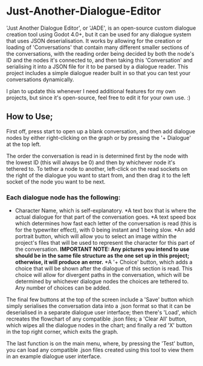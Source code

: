 # Just-Another-Dialogue-Editor

'Just Another Dialogue Editor', or 'JADE', is an open-source custom dialogue creation tool using Godot 4.0+, but it can be used for any dialogue system that uses JSON deserialisation. It works by allowing for the creation or loading of 'Conversations' that contain many different smaller sections of the conversations, with the reading order being decided by both the node's ID and the nodes it's connected to, and then taking this 'Conversation' and serialising it into a JSON file for it to be parsed by a dialogue reader. This project includes a simple dialogue reader built in so that you can test your conversations dynamically.

I plan to update this whenever I need additional features for my own projects, but since it's open-source, feel free to edit it for your own use. :)

## How to Use;
First off, press start to open up a blank conversation, and then add dialogue nodes by either right-clicking on the graph or by pressing the '+ Dialogue' at the top left.

The order the conversation is read in is determined first by the node with the lowest ID (this will always be 0) and then by whichever node it's tethered to. To tether a node to another, left-click on the read sockets on the right of the dialogue you want to start from, and then drag it to the left socket of the node you want to be next.

### Each dialogue node has the following:
* Character Name, which is self-explanatory.
*A text box that is where the actual dialogue for that part of the conversation goes.
*A text speed box which determines how fast each letter of the conversation is read (this is for the typewriter effect), with 0 being instant and 1 being slow.
*An add portrait button, which will allow you to select an image within the project's files that will be used to represent the character for this part of the conversation. **IMPORTANT NOTE: Any pictures you intend to use should be in the same file structure as the one set up in this project; otherwise, it will produce an error.**
*A '+ Choice' button, which adds a choice that will be shown after the dialogue of this section is read. This choice will allow for divergent paths in the conversation, which will be determined by whichever dialogue nodes the choices are tethered to. Any number of choices can be added.

The final few buttons at the top of the screen include a 'Save' button which simply serialises the conversation data into a .json format so that it can be deserialised in a separate dialogue user interface; then there's 'Load', which recreates the flowchart of any compatible .json files; a 'Clear All' button, which wipes all the dialogue nodes in the chart; and finally a red 'X' button in the top right corner, which exits the graph.

The last function is on the main menu, where, by pressing the 'Test' button, you can load any compatible .json files created using this tool to view them in an example dialogue user interface.

